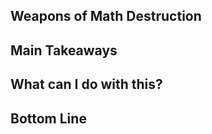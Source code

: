 ## Weapons of Math Destruction

**Main Takeaways**
- 

**What can I do with this?**
- 

**Bottom Line**
-
<!--stackedit_data:
eyJoaXN0b3J5IjpbMTYzMDg5Mzg4Ml19
-->